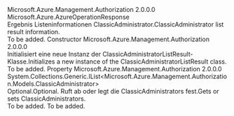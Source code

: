 <Type Name="ClassicAdministratorListResult" FullName="Microsoft.Azure.Management.Authorization.Models.ClassicAdministratorListResult">
  <TypeSignature Language="C#" Value="public class ClassicAdministratorListResult : Microsoft.Azure.AzureOperationResponse" />
  <TypeSignature Language="ILAsm" Value=".class public auto ansi beforefieldinit ClassicAdministratorListResult extends Microsoft.Azure.AzureOperationResponse" />
  <TypeSignature Language="DocId" Value="T:Microsoft.Azure.Management.Authorization.Models.ClassicAdministratorListResult" />
  <TypeSignature Language="VB.NET" Value="Public Class ClassicAdministratorListResult&#xA;Inherits AzureOperationResponse" />
  <TypeSignature Language="F#" Value="type ClassicAdministratorListResult = class&#xA;    inherit AzureOperationResponse" />
  <AssemblyInfo>
    <AssemblyName>Microsoft.Azure.Management.Authorization</AssemblyName>
    <AssemblyVersion>2.0.0.0</AssemblyVersion>
  </AssemblyInfo>
  <Base>
    <BaseTypeName>Microsoft.Azure.AzureOperationResponse</BaseTypeName>
  </Base>
  <Interfaces />
  <Docs>
    <summary>
            <span data-ttu-id="c6fa4-101">Ergebnis Listeninformationen ClassicAdministrator.</span><span class="sxs-lookup"><span data-stu-id="c6fa4-101">ClassicAdministrator list result information.</span></span>
            </summary>
    <remarks>To be added.</remarks>
  </Docs>
  <Members>
    <Member MemberName=".ctor">
      <MemberSignature Language="C#" Value="public ClassicAdministratorListResult ();" />
      <MemberSignature Language="ILAsm" Value=".method public hidebysig specialname rtspecialname instance void .ctor() cil managed" />
      <MemberSignature Language="DocId" Value="M:Microsoft.Azure.Management.Authorization.Models.ClassicAdministratorListResult.#ctor" />
      <MemberSignature Language="VB.NET" Value="Public Sub New ()" />
      <MemberType>Constructor</MemberType>
      <AssemblyInfo>
        <AssemblyName>Microsoft.Azure.Management.Authorization</AssemblyName>
        <AssemblyVersion>2.0.0.0</AssemblyVersion>
      </AssemblyInfo>
      <Parameters />
      <Docs>
        <summary>
            <span data-ttu-id="c6fa4-102">Initialisiert eine neue Instanz der ClassicAdministratorListResult-Klasse.</span><span class="sxs-lookup"><span data-stu-id="c6fa4-102">Initializes a new instance of the ClassicAdministratorListResult class.</span></span>
            </summary>
        <remarks>To be added.</remarks>
      </Docs>
    </Member>
    <Member MemberName="ClassicAdministrators">
      <MemberSignature Language="C#" Value="public System.Collections.Generic.IList&lt;Microsoft.Azure.Management.Authorization.Models.ClassicAdministrator&gt; ClassicAdministrators { get; set; }" />
      <MemberSignature Language="ILAsm" Value=".property instance class System.Collections.Generic.IList`1&lt;class Microsoft.Azure.Management.Authorization.Models.ClassicAdministrator&gt; ClassicAdministrators" />
      <MemberSignature Language="DocId" Value="P:Microsoft.Azure.Management.Authorization.Models.ClassicAdministratorListResult.ClassicAdministrators" />
      <MemberSignature Language="VB.NET" Value="Public Property ClassicAdministrators As IList(Of ClassicAdministrator)" />
      <MemberSignature Language="F#" Value="member this.ClassicAdministrators : System.Collections.Generic.IList&lt;Microsoft.Azure.Management.Authorization.Models.ClassicAdministrator&gt; with get, set" Usage="Microsoft.Azure.Management.Authorization.Models.ClassicAdministratorListResult.ClassicAdministrators" />
      <MemberType>Property</MemberType>
      <AssemblyInfo>
        <AssemblyName>Microsoft.Azure.Management.Authorization</AssemblyName>
        <AssemblyVersion>2.0.0.0</AssemblyVersion>
      </AssemblyInfo>
      <ReturnValue>
        <ReturnType>System.Collections.Generic.IList&lt;Microsoft.Azure.Management.Authorization.Models.ClassicAdministrator&gt;</ReturnType>
      </ReturnValue>
      <Docs>
        <summary>
            <span data-ttu-id="c6fa4-103">Optional.</span><span class="sxs-lookup"><span data-stu-id="c6fa4-103">Optional.</span></span> <span data-ttu-id="c6fa4-104">Ruft ab oder legt die ClassicAdministrators fest.</span><span class="sxs-lookup"><span data-stu-id="c6fa4-104">Gets or sets ClassicAdministrators.</span></span>
            </summary>
        <value>To be added.</value>
        <remarks>To be added.</remarks>
      </Docs>
    </Member>
  </Members>
</Type>